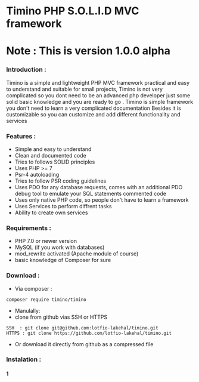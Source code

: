 # Timino PHP S.O.L.I.D MVC framework 
# Note : This is version 1.0.0 alpha
### Introduction :
Timino is a simple and lightweight PHP MVC framework practical and easy to understand and suitable for small projects, Timino is not very complicated so you dont need to be an advanced php developer just some solid basic knowledge and you are ready to go 
. Timino is simple framework you don't need to learn a very complicated documentation Besides it is customizable so you can customize and add different functionality and services

### Features : 
- Simple and easy to understand 
- Clean and documented code 
- Tries to follows SOLID principles
- Uses PHP >= 7 
- Psr-4 autoloading 
- Tries to follow PSR coding guidelines
- Uses PDO for any database requests, comes with an additional PDO debug tool to emulate your SQL statements
commented code
- Uses only native PHP code, so people don't have to learn a framework
- Uses Services to perform diffrent tasks 
- Ability to create own services

### Requirements :
- PHP 7.0 or newer version
- MySQL (if you work with databases)
- mod_rewrite activated (Apache module of course)
- basic knowledge of Composer for sure

### Download :
- Via composer :
````
composer require timino/timino
````
- Manulally:
- clone from github vias SSH or HTTPS
 
````
SSH  : git clone git@github.com:lotfio-lakehal/timino.git
HTTPS : git clone https://github.com/lotfio-lakehal/timino.git
````
- Or download it directly from github as a compressed file

### Instalation :

#### 1
 